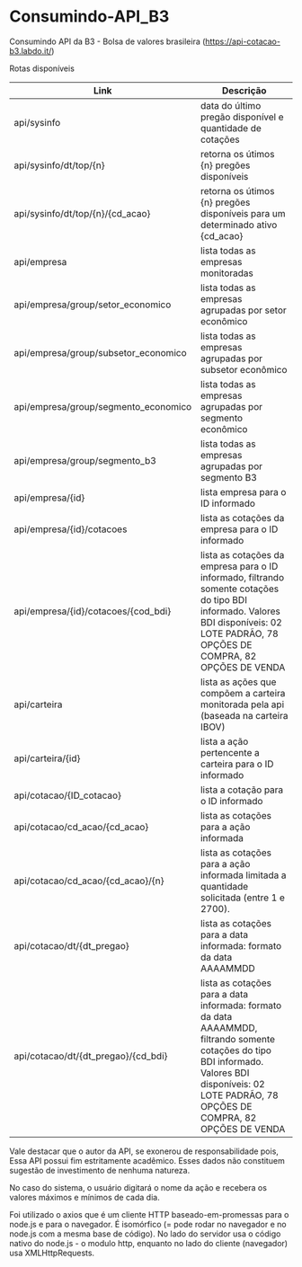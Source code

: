 # Consumindo-API_B3
Consumindo API da B3 - Bolsa de valores brasileira (https://api-cotacao-b3.labdo.it/)

Rotas disponíveis

Link	| Descrição
------| --------
api/sysinfo	| data do último pregão disponível e quantidade de cotações
api/sysinfo/dt/top/{n}	| retorna os útimos {n} pregões disponíveis
api/sysinfo/dt/top/{n}/{cd_acao}	| retorna os útimos {n} pregões disponíveis para um determinado ativo {cd_acao}
api/empresa	| lista todas as empresas monitoradas
api/empresa/group/setor_economico	| lista todas as empresas agrupadas por setor econômico
api/empresa/group/subsetor_economico	| lista todas as empresas agrupadas por subsetor econômico
api/empresa/group/segmento_economico	| lista todas as empresas agrupadas por segmento econômico
api/empresa/group/segmento_b3	| lista todas as empresas agrupadas por segmento B3
api/empresa/{id}	| lista empresa para o ID informado
api/empresa/{id}/cotacoes	| lista as cotações da empresa para o ID informado
api/empresa/{id}/cotacoes/{cod_bdi}	| lista as cotações da empresa para o ID informado, filtrando somente cotações do tipo BDI informado. Valores BDI disponíveis: 02 LOTE PADRÃO, 78 OPÇÕES DE COMPRA, 82 OPÇÕES DE VENDA
api/carteira	| lista as ações que compõem a carteira monitorada pela api (baseada na carteira IBOV)
api/carteira/{id}	| lista a ação pertencente a carteira para o ID informado
api/cotacao/{ID_cotacao}	| lista a cotação para o ID informado
api/cotacao/cd_acao/{cd_acao}	| lista as cotações para a ação informada
api/cotacao/cd_acao/{cd_acao}/{n}	| lista as cotações para a ação informada limitada a quantidade solicitada (entre 1 e 2700).
api/cotacao/dt/{dt_pregao}	| lista as cotações para a data informada: formato da data AAAAMMDD
api/cotacao/dt/{dt_pregao}/{cd_bdi}	| lista as cotações para a data informada: formato da data AAAAMMDD, filtrando somente cotações do tipo BDI informado. Valores BDI disponíveis: 02 LOTE PADRÃO, 78 OPÇÕES DE COMPRA, 82 OPÇÕES DE VENDA


Vale destacar que o autor da API, se exonerou de responsabilidade pois, Essa API possui fim estritamente acadêmico. Esses dados não constituem sugestão de investimento de nenhuma natureza.

No caso do sistema, o usuário digitará o nome da ação e recebera os valores máximos e mínimos de cada dia.


Foi utilizado o axios que é um cliente HTTP baseado-em-promessas para o node.js e para o navegador. É isomórfico (= pode rodar no navegador e no node.js com a mesma base de código). No lado do servidor usa o código nativo do node.js - o modulo http, enquanto no lado do cliente (navegador) usa XMLHttpRequests.


